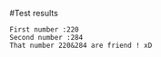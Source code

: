 #Test results

    First number :220
    Second number :284
    That number 220&284 are friend ! xD
